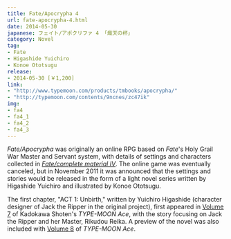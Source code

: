 ```yaml
---
title: Fate/Apocrypha 4
url: fate-apocrypha-4.html
date: 2014-05-30
japanese: フェイト/アポクリファ 4 「熾天の杯」
category: Novel
tag:
- Fate
- Higashide Yuichiro
- Konoe Ototsugu
release:
- 2014-05-30 [￥1,200]
link:
- "http://www.typemoon.com/products/tmbooks/apocrypha/"
- "http://typemoon.com/contents/9ncnes/zc47ik"
img:
- fa4
- fa4_1
- fa4_2
- fa4_3
---
```


*Fate/Apocrypha* was originally an online RPG based on *Fate*'s Holy Grail War Master and Servant system, with details of settings and characters collected in [*Fate/complete material IV*](fate-complete-material-iv-extra-material.html). The online game was eventually canceled, but in November 2011 it was announced that the settings and stories would be released in the form of a light novel series written by Higashide Yuichiro and illustrated by Konoe Ototsugu.

The first chapter, "ACT 1: Unbirth," written by Yuichiro Higashide (character designer of Jack the Ripper in the original project), first appeared in [Volume 7](type-moon-ace-vol-7.html) of Kadokawa Shoten's *TYPE-MOON Ace*, with the story focusing on Jack the Ripper and her Master, Rikudou Reika. A preview of the novel was also included with [Volume 8](type-moon-ace-vol-8.html) of *TYPE-MOON Ace*.